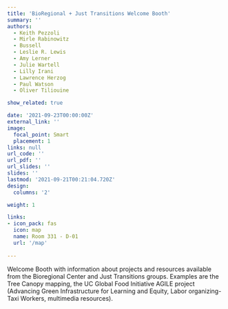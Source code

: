```yaml
---
title: 'BioRegional + Just Transitions Welcome Booth'
summary: ''
authors: 
  - Keith Pezzoli
  - Mirle Rabinowitz
  - Bussell
  - Leslie R. Lewis
  - Amy Lerner
  - Julie Wartell
  - Lilly Irani
  - Lawrence Herzog
  - Paul Watson
  - Oliver Tiliouine

show_related: true

date: '2021-09-23T00:00:00Z'
external_link: ''
image:
  focal_point: Smart
  placement: 1
links: null
url_code: ''
url_pdf: ''
url_slides: ''
slides: ''
lastmod: '2021-09-21T00:21:04.720Z'
design:
  columns: '2'

weight: 1

links:
- icon_pack: fas
  icon: map
  name: Room 331 - D-01
  url: '/map'
  
---
```

Welcome Booth with information about projects and resources available from the Bioregional Center and Just Transitions groups.
Examples are the Tree Canopy mapping, the UC Global Food Initiative AGILE project (Advancing Green Infrastructure for Learning and Equity, Labor organizing-Taxi Workers, multimedia resources).